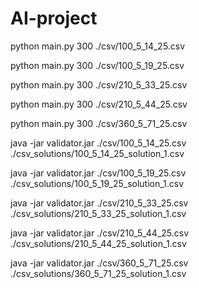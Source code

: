 # AI-project

python main.py 300 ./csv/100_5_14_25.csv

python main.py 300 ./csv/100_5_19_25.csv 

python main.py 300 ./csv/210_5_33_25.csv 

python main.py 300 ./csv/210_5_44_25.csv 

python main.py 300 ./csv/360_5_71_25.csv 


java -jar validator.jar ./csv/100_5_14_25.csv ./csv_solutions/100_5_14_25_solution_1.csv

java -jar validator.jar ./csv/100_5_19_25.csv ./csv_solutions/100_5_19_25_solution_1.csv

java -jar validator.jar ./csv/210_5_33_25.csv ./csv_solutions/210_5_33_25_solution_1.csv

java -jar validator.jar ./csv/210_5_44_25.csv ./csv_solutions/210_5_44_25_solution_1.csv

java -jar validator.jar ./csv/360_5_71_25.csv ./csv_solutions/360_5_71_25_solution_1.csv
